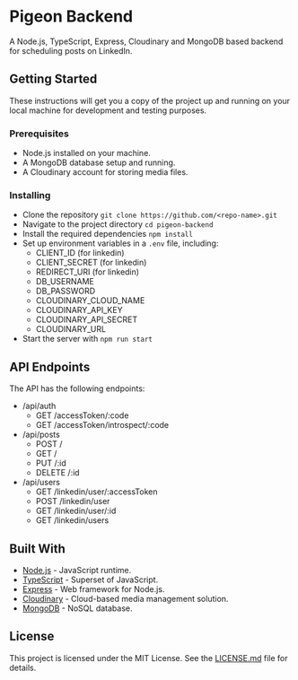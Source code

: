 # Pigeon Backend
A Node.js, TypeScript, Express, Cloudinary and MongoDB based backend for scheduling posts on LinkedIn.

## Getting Started
These instructions will get you a copy of the project up and running on your local machine for development and testing purposes.

### Prerequisites
- Node.js installed on your machine.
- A MongoDB database setup and running.
- A Cloudinary account for storing media files.

### Installing
- Clone the repository `git clone https://github.com/<repo-name>.git`
- Navigate to the project directory `cd pigeon-backend`
- Install the required dependencies `npm install`
- Set up environment variables in a `.env` file, including:
  - CLIENT_ID (for linkedin)
  - CLIENT_SECRET (for linkedin)
  - REDIRECT_URI (for linkedin)
  - DB_USERNAME
  - DB_PASSWORD
  - CLOUDINARY_CLOUD_NAME
  - CLOUDINARY_API_KEY
  - CLOUDINARY_API_SECRET
  - CLOUDINARY_URL
- Start the server with `npm run start`

## API Endpoints
The API has the following endpoints:
- /api/auth
  - GET  /accessToken/:code
  - GET  /accessToken/introspect/:code
- /api/posts
  - POST /
  - GET /
  - PUT /:id
  - DELETE /:id
- /api/users
  - GET /linkedin/user/:accessToken
  - POST /linkedin/user
  - GET /linkedin/user/:id
  - GET /linkedin/users


## Built With
- [Node.js](https://nodejs.org/en/) - JavaScript runtime.
- [TypeScript](https://www.typescriptlang.org/) - Superset of JavaScript.
- [Express](https://expressjs.com/) - Web framework for Node.js.
- [Cloudinary](https://cloudinary.com/) - Cloud-based media management solution.
- [MongoDB](https://www.mongodb.com/) - NoSQL database.



## License
This project is licensed under the MIT License. See the [LICENSE.md](https://github.com/<repo-name>/blob/master/LICENSE) file for details.
